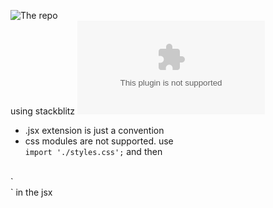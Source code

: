 ![The repo](https://github.com/TandaHQ/react-hackernews-bootcamp-one)
</br>
using stackblitz ![website](stackblitz.com)
- .jsx extension is just a convention 
- css modules are not supported. use    
`import './styles.css';`
and then 
</br>
`    <article className='myClass'>` in the jsx
    
